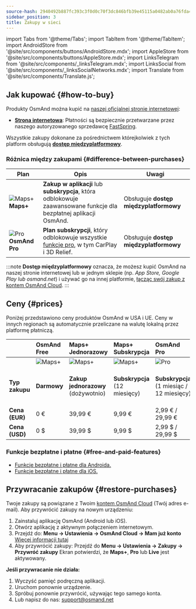 ```yaml
---
source-hash: 2940492b887fc393c3f0d0c70f3dc846bfb39e45115a0482ab0a76fda430a200
sidebar_position: 3
title: Zakupy w sieci
---
```

import Tabs from '@theme/Tabs';
import TabItem from '@theme/TabItem';
import AndroidStore from '@site/src/components/buttons/AndroidStore.mdx';
import AppleStore from '@site/src/components/buttons/AppleStore.mdx';
import LinksTelegram from '@site/src/components/_linksTelegram.mdx';
import LinksSocial from '@site/src/components/_linksSocialNetworks.mdx';
import Translate from '@site/src/components/Translate.js';



## Jak kupować {#how-to-buy}

Produkty OsmAnd można kupić na [naszej oficjalnej stronie internetowej](https://osmand.net/pricing):

- [**Strona internetowa**](https://osmand.net/pricing): Płatności są bezpiecznie przetwarzane przez naszego autoryzowanego sprzedawcę [FastSpring](https://fastspring.com/).

Wszystkie zakupy dokonane za pośrednictwem którejkolwiek z tych platform obsługują [**dostęp międzyplatformowy**](./cross.md).


### Różnica między zakupami {#difference-between-purchases}

| Plan | Opis | Uwagi |
|------------|------------|------------|
| ![Maps+](@site/static/img/svg/osmand_maps_plus.svg) **Maps+** | **Zakup w aplikacji** lub **subskrypcja**, która odblokowuje zaawansowane funkcje dla bezpłatnej aplikacji OsmAnd. | Obsługuje **dostęp międzyplatformowy** |
| ![Pro](@site/static/img/svg/pro_icon.svg) **OsmAnd Pro** | **Plan subskrypcji**, który odblokowuje wszystkie [funkcje pro](#pro-features), w tym CarPlay i 3D Relief. | Obsługuje **dostęp międzyplatformowy** |

:::note
**Dostęp międzyplatformowy** oznacza, że możesz kupić OsmAnd na naszej stronie internetowej lub w jednym sklepie (np. *App Store, Google Play lub osmand.net*) i używać go na innej platformie, [łącząc swój zakup z kontem OsmAnd Cloud](../personal/osmand-cloud.md#cross-platform).
:::

## Ceny {#prices}

Poniżej przedstawiono ceny produktów OsmAnd w USA i UE. Ceny w innych regionach są automatycznie przeliczane na walutę lokalną przez platformę płatniczą.

<!--


:::danger June Sale prices

*[Hurry up!](https://osmand.net/pricing) This offer is only available until* **June 15 (23:00 CET)**.

:::


|    | OsmAnd Free   | **Maps+** One-Time | **Maps+** Subscription | **OsmAnd Pro** |**OsmAnd XV** |
| :------------- | :------------- | :----------------------- | :------------------- | :----------- |:----------- |
|  | ![Maps+](@site/static/img/svg/osmand_maps.svg) | ![Maps+](@site/static/img/svg/osmand_maps_plus.svg) | ![Maps+](@site/static/img/svg/osmand_maps_plus.svg) | ![Pro](@site/static/img/svg/pro_icon.svg) |![XV](@site/static/img/svg/osmand_xv.svg) |
| **Purchase Type** | **Free** | **One-Time Purchase** (Lifetime) | **Subscription** (12 Months) | **Subscription** (1 Month / 12 Months) |**One-Time Purchase** (15 Years Pro / Maps+ Lifetime) |
| **Price (EUR)** | €0 | <s>€39.99</s> **€19.99** | <s>€9.99</s> **€4.99** | €2.99 / <s>€29.99</s> **€14.99** |<s>€450</s> €299.00   |
| **Price (USD)** | $0 | <s>$39.99</s> **$19.99** | <s>$9.99</s> **$4.99** | $2.99 / <s>$29.99</s> **$14.99**|<s>$450</s> $299.00   |

:::note
By purchasing a subscription through our [website](https://osmand.net/pricing) at a discounted rate,
you receive a 2-year discounted plan.
Starting from the third year, the full price will apply.
:::


-->

| | OsmAnd Free | **Maps+** Jednorazowy | **Maps+** Subskrypcja | **OsmAnd Pro** |**OsmAnd XV** |
| :------------- | :------------- | :----------------------- | :------------------- | :----------- |:----------- |
| | ![Maps+](@site/static/img/svg/osmand_maps.svg) | ![Maps+](@site/static/img/svg/osmand_maps_plus.svg) | ![Maps+](@site/static/img/svg/osmand_maps_plus.svg) | ![Pro](@site/static/img/svg/pro_icon.svg) |![XV](@site/static/img/svg/osmand_xv.svg) |
| **Typ zakupu** | **Darmowy** | **Zakup jednorazowy** (dożywotnio) | **Subskrypcja** (12 miesięcy) | **Subskrypcja** (1 miesiąc / 12 miesięcy) |**Zakup jednorazowy** (15 lat Pro / Maps+ dożywotnio) |
| **Cena (EUR)** | 0 € | 39,99 € | 9,99 € | 2,99 € / 29,99 € |<s>450 €</s> 299,00 € |
| **Cena (USD)** | 0 $ | 39,99 $ | 9,99 $ | 2,99 $ / 29,99 $ |<s>450 $</s> 299,00 $ |



### Funkcje bezpłatne i płatne {#free-and-paid-features}

- [Funkcje bezpłatne i płatne dla Androida.](./android.md#free-and-paid-features)
- [Funkcje bezpłatne i płatne dla iOS.](./ios.md#free-and-paid-features)



## Przywracanie zakupów {#restore-purchases}

Twoje zakupy są powiązane z Twoim [kontem OsmAnd Cloud](../personal/osmand-cloud.md#login) (Twój adres e-mail). Aby przywrócić zakupy na nowym urządzeniu:

1. Zainstaluj aplikację OsmAnd (Android lub iOS).
2. Otwórz aplikację z aktywnym połączeniem internetowym.
3. Przejdź do:
   **Menu → Ustawienia → OsmAnd Cloud → Mam już konto**
   [Więcej informacji tutaj](../personal/osmand-cloud.md#login)
4. Aby przywrócić zakupy:
   Przejdź do **Menu → Ustawienia → Zakupy → Przywróć zakupy**
   Ekran potwierdzi, że **Maps+**, **Pro** lub **Live** jest aktywowany.

**Jeśli przywracanie nie działa:**

1. Wyczyść pamięć podręczną aplikacji.
2. Uruchom ponownie urządzenie.
3. Spróbuj ponownie przywrócić, używając tego samego konta.
4. Lub napisz do nas: support@osmand.net